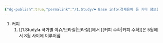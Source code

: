```yaml
---
{"dg-publish":true,"permalink":"/1.Study/♠ Base info(경제용어 등 기타 정보)/기타/계절,월/5월/","created":"2023-05-30T11:55:59.992+09:00","updated":"2025-06-03T20:07:22.427+09:00"}
---
```






1. 커피
	1. [[1.Study/♠ 국가별 이슈/브라질\|브라질]]에서 [[커피 수확\|커피 수확]]은 5월에서 8월 사이에 이루어짐